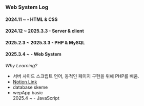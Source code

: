 ### Web System Log

#### 2024.11 ~ - HTML & CSS<br>
#### 2024.12 ~ 2025.3.3 - Server & client <br>
#### 2025.2.3 ~ 2025.3.3 - PHP & MySQL <br>
#### 2025.3.4 ~ - Web System 

*Why Learning?* <br> 
- 서버 사이드 스크립트 언어, 동적인 페이지 구현을 위해 PHP를 배움.
- [Notion Link](https://www.notion.so/1-Web-system-1adb6d9c51e280b3817bc6d12b77d71d?pvs=4) <br>
- database skeme <br>
- wepApp basic <br>
2025.4 ~ - JavaScript <br>
